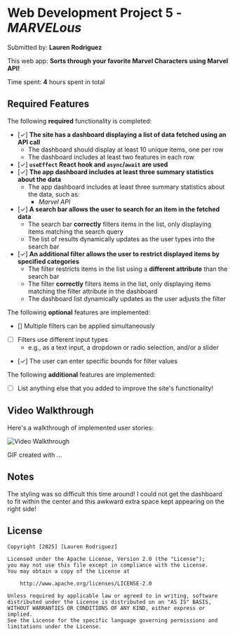 # Web Development Project 5 - *MARVELous*

Submitted by: **Lauren Rodriguez**

This web app: **Sorts through your favorite Marvel Characters using Marvel API!**

Time spent: **4** hours spent in total

## Required Features

The following **required** functionality is completed:

- [✓] **The site has a dashboard displaying a list of data fetched using an API call**
  - The dashboard should display at least 10 unique items, one per row
  - The dashboard includes at least two features in each row
- [✓] **`useEffect` React hook and `async`/`await` are used**
- [✓] **The app dashboard includes at least three summary statistics about the data** 
  - The app dashboard includes at least three summary statistics about the data, such as:
    - *Marvel API*
- [✓] **A search bar allows the user to search for an item in the fetched data**
  - The search bar **correctly** filters items in the list, only displaying items matching the search query
  - The list of results dynamically updates as the user types into the search bar
- [✓] **An additional filter allows the user to restrict displayed items by specified categories**
  - The filter restricts items in the list using a **different attribute** than the search bar 
  - The filter **correctly** filters items in the list, only displaying items matching the filter attribute in the dashboard
  - The dashboard list dynamically updates as the user adjusts the filter

The following **optional** features are implemented:

- [] Multiple filters can be applied simultaneously
- [ ] Filters use different input types
  - e.g., as a text input, a dropdown or radio selection, and/or a slider
- [✓] The user can enter specific bounds for filter values

The following **additional** features are implemented:

* [ ] List anything else that you added to improve the site's functionality!

## Video Walkthrough

Here's a walkthrough of implemented user stories:

<img src='http://i.imgur.com/link/to/your/gif/file.gif' title='Video Walkthrough' width='' alt='Video Walkthrough' />

<!-- Replace this with whatever GIF tool you used! -->
GIF created with ...  
<!-- Recommended tools:
[Kap](https://getkap.co/) for macOS
[ScreenToGif](https://www.screentogif.com/) for Windows
[peek](https://github.com/phw/peek) for Linux. -->

## Notes

The styling was so difficult this time around! I could not get the dashboard to fit within the center and this awkward extra space kept appearing on the right side!

## License

    Copyright [2025] [Lauren Rodriguez]

    Licensed under the Apache License, Version 2.0 (the "License");
    you may not use this file except in compliance with the License.
    You may obtain a copy of the License at

        http://www.apache.org/licenses/LICENSE-2.0

    Unless required by applicable law or agreed to in writing, software
    distributed under the License is distributed on an "AS IS" BASIS,
    WITHOUT WARRANTIES OR CONDITIONS OF ANY KIND, either express or implied.
    See the License for the specific language governing permissions and
    limitations under the License.